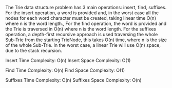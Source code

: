 The Trie data structure problem has 3 main operations: insert, find, suffixes.
For the insert operation, a word is provided and, in the worst case all the nodes for each word character must be created, taking linear time O(n) where n is the word length.,
For the find operation, the word is provided and the Trie is traversed in O(n) where n is the word length.
For the suffixes operation, a depth-first recursive approach is used traversing the whole Sub-Trie from the starting TrieNode, this takes O(n) time, where n is the size of the whole Sub-Trie. In the worst case, a linear Trie will use O(n) space, due to the stack recursion.


Insert Time Complexity: O(n)
Insert Space Complexity: O(1)

Find Time Complexity: O(n)
Find Space Complexity: O(1)

Suffixes Time Complexity: O(n)
Suffixes Space Complexity: O(n)

